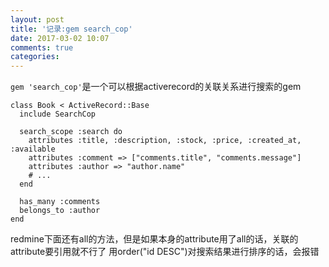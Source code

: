 ```yaml
---
layout: post
title: '记录:gem search_cop'
date: 2017-03-02 10:07
comments: true
categories: 
---
```

`gem 'search_cop'`是一个可以根据activerecord的关联关系进行搜索的gem
```
class Book < ActiveRecord::Base
  include SearchCop

  search_scope :search do
    attributes :title, :description, :stock, :price, :created_at, :available
    attributes :comment => ["comments.title", "comments.message"]
    attributes :author => "author.name"
    # ...
  end

  has_many :comments
  belongs_to :author
end
```
redmine下面还有all的方法，但是如果本身的attribute用了all的话，关联的attribute要引用就不行了
用order("id DESC")对搜索结果进行排序的话，会报错